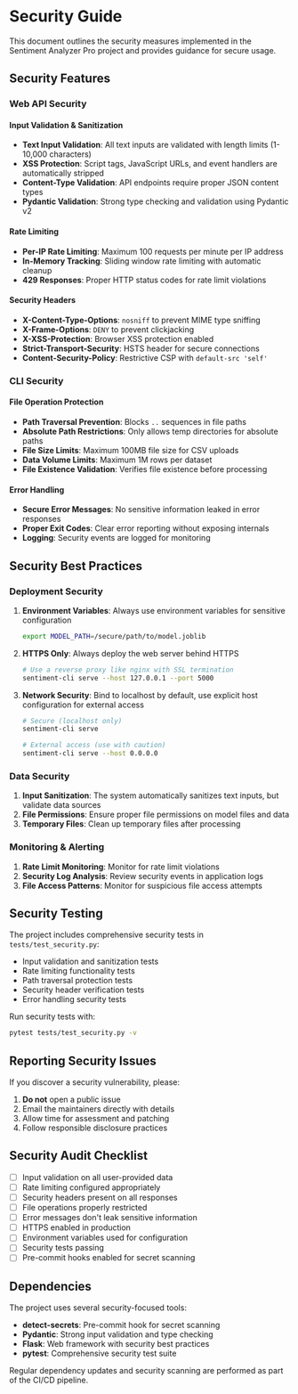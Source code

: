 # Security Guide

This document outlines the security measures implemented in the Sentiment Analyzer Pro project and provides guidance for secure usage.

## Security Features

### Web API Security

#### Input Validation & Sanitization
- **Text Input Validation**: All text inputs are validated with length limits (1-10,000 characters)
- **XSS Protection**: Script tags, JavaScript URLs, and event handlers are automatically stripped
- **Content-Type Validation**: API endpoints require proper JSON content types
- **Pydantic Validation**: Strong type checking and validation using Pydantic v2

#### Rate Limiting
- **Per-IP Rate Limiting**: Maximum 100 requests per minute per IP address
- **In-Memory Tracking**: Sliding window rate limiting with automatic cleanup
- **429 Responses**: Proper HTTP status codes for rate limit violations

#### Security Headers
- **X-Content-Type-Options**: `nosniff` to prevent MIME type sniffing
- **X-Frame-Options**: `DENY` to prevent clickjacking
- **X-XSS-Protection**: Browser XSS protection enabled
- **Strict-Transport-Security**: HSTS header for secure connections
- **Content-Security-Policy**: Restrictive CSP with `default-src 'self'`

### CLI Security

#### File Operation Protection
- **Path Traversal Prevention**: Blocks `..` sequences in file paths
- **Absolute Path Restrictions**: Only allows temp directories for absolute paths
- **File Size Limits**: Maximum 100MB file size for CSV uploads
- **Data Volume Limits**: Maximum 1M rows per dataset
- **File Existence Validation**: Verifies file existence before processing

#### Error Handling
- **Secure Error Messages**: No sensitive information leaked in error responses
- **Proper Exit Codes**: Clear error reporting without exposing internals
- **Logging**: Security events are logged for monitoring

## Security Best Practices

### Deployment Security

1. **Environment Variables**: Always use environment variables for sensitive configuration
   ```bash
   export MODEL_PATH=/secure/path/to/model.joblib
   ```

2. **HTTPS Only**: Always deploy the web server behind HTTPS
   ```bash
   # Use a reverse proxy like nginx with SSL termination
   sentiment-cli serve --host 127.0.0.1 --port 5000
   ```

3. **Network Security**: Bind to localhost by default, use explicit host configuration for external access
   ```bash
   # Secure (localhost only)
   sentiment-cli serve
   
   # External access (use with caution)
   sentiment-cli serve --host 0.0.0.0
   ```

### Data Security

1. **Input Sanitization**: The system automatically sanitizes text inputs, but validate data sources
2. **File Permissions**: Ensure proper file permissions on model files and data
3. **Temporary Files**: Clean up temporary files after processing

### Monitoring & Alerting

1. **Rate Limit Monitoring**: Monitor for rate limit violations
2. **Security Log Analysis**: Review security events in application logs
3. **File Access Patterns**: Monitor for suspicious file access attempts

## Security Testing

The project includes comprehensive security tests in `tests/test_security.py`:

- Input validation and sanitization tests
- Rate limiting functionality tests
- Path traversal protection tests
- Security header verification tests
- Error handling security tests

Run security tests with:
```bash
pytest tests/test_security.py -v
```

## Reporting Security Issues

If you discover a security vulnerability, please:

1. **Do not** open a public issue
2. Email the maintainers directly with details
3. Allow time for assessment and patching
4. Follow responsible disclosure practices

## Security Audit Checklist

- [ ] Input validation on all user-provided data
- [ ] Rate limiting configured appropriately
- [ ] Security headers present on all responses
- [ ] File operations properly restricted
- [ ] Error messages don't leak sensitive information
- [ ] HTTPS enabled in production
- [ ] Environment variables used for configuration
- [ ] Security tests passing
- [ ] Pre-commit hooks enabled for secret scanning

## Dependencies

The project uses several security-focused tools:

- **detect-secrets**: Pre-commit hook for secret scanning
- **Pydantic**: Strong input validation and type checking
- **Flask**: Web framework with security best practices
- **pytest**: Comprehensive security test suite

Regular dependency updates and security scanning are performed as part of the CI/CD pipeline.